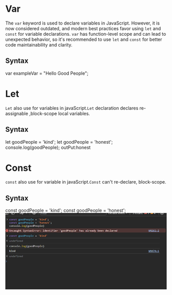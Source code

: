 # Var
The `var` keyword is used to declare variables in JavaScript. However, it is now considered outdated, and modern best practices favor using `let` and `const` for variable declarations. `var` has function-level scope and can lead to unexpected behavior, so it's recommended to use `let` and `const` for better code maintainability and clarity.


## Syntax
 var exampleVar = "Hello Good People";

# Let
`Let` also use for variables in javaScript.`Let` declaration declares re-assignable ,block-scope local variables.
## Syntax
let goodPeople = 'kind';
let goodPeople = 'honest';
console.log(goodPeople);
outPut:honest



# Const
`const` also use for variable in javaScript.`Const` can't re-declare, block-scope.
## Syntax
const goodPeople = 'kind';
const goodPeople = 'honest';
![Alt text](../Var,%20Let%20and%20const/Screenshot%202023-12-05%20095803.png)
